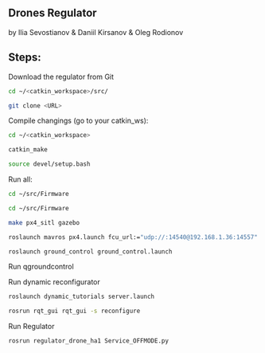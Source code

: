 ## Drones Regulator

by Ilia Sevostianov & Daniil Kirsanov & Oleg Rodionov

## Steps:


Download the regulator from Git

```bash
cd ~/<catkin_workspace>/src/
```

```bash
git clone <URL>
```

Compile changings (go to your catkin_ws):

```bash
cd ~/<catkin_workspace>
```

```bash
catkin_make
```

```bash
source devel/setup.bash
```



Run all:


```bash
cd ~/src/Firmware
```

```bash
cd ~/src/Firmware
```

```bash
make px4_sitl gazebo
```

```bash
roslaunch mavros px4.launch fcu_url:="udp://:14540@192.168.1.36:14557"
```

```bash
roslaunch ground_control ground_control.launch
```

Run qgroundcontrol

Run dynamic reconfigurator

```bash
roslaunch dynamic_tutorials server.launch
```

```bash
rosrun rqt_gui rqt_gui -s reconfigure
```

Run Regulator

```bash
rosrun regulator_drone_ha1 Service_OFFMODE.py
```
